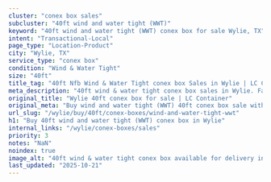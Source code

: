 ```yaml
---
cluster: "conex box sales"
subcluster: "40ft wind and water tight (WWT)"
keyword: "40ft wind and water tight (WWT) conex box for sale Wylie, TX"
intent: "Transactional-Local"
page_type: "Location-Product"
city: "Wylie, TX"
service_type: "conex box"
condition: "Wind & Water Tight"
size: "40ft"
title_tag: "40ft Nfb Wind & Water Tight conex box Sales in Wylie | LC Container"
meta_description: "40ft wind & water tight conex box sales in Wylie. Fast delivery, competitive pricing. Serving conex boxes area. Quote ID: H50. Call (214) 524-4168 for your free quote today."
original_title: "Wylie 40ft conex box for sale | LC Container"
original_meta: "Buy wind and water tight (WWT) 40ft conex box sale with local delivery in Wylie, TX. LC Container — local Since 2003. Request a fast quote today."
url_slug: "/wylie/buy/40ft/conex-boxes/wind-and-water-tight-wwt"
h1: "Buy 40ft wind and water tight (WWT) conex box in Wylie"
internal_links: "/wylie/conex-boxes/sales"
priority: 3
notes: "NaN"
noindex: true
image_alt: "40ft wind & water tight conex box available for delivery in Wylie"
last_updated: "2025-10-21"
---
```


<!-- TODO: Add unique city/inventory copy, images, and internal links here. -->
